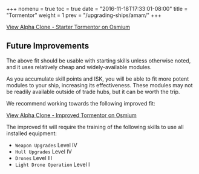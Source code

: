 +++
nomenu = true
toc = true
date = "2016-11-18T17:33:01-08:00"
title = "Tormentor"
weight = 1
prev = "/upgrading-ships/amarr/"
+++

<object type="image/svg+xml" data="https://o.smium.org/api/convert/118268/svg/118268-alpha-clone---starter-tormentor.svg?privatetoken=7458695229059629056"><a href="https://o.smium.org/loadout/private/118268/7458695229059629056">View Alpha Clone - Starter Tormentor on Osmium</a></object>

## Future Improvements

The above fit should be usable with starting skills unless otherwise noted,
and it uses relatively cheap and widely-available modules.  

As you accumulate skill points and ISK, you will be able to fit more potent
modules to your ship, increasing its effectiveness.  These modules may not be
readily available outside of trade hubs, but it can be worth the trip.

We recommend working towards the following improved fit:

<object type="image/svg+xml" data="https://o.smium.org/api/convert/118455/svg/118455-alpha-clone---improved-tormentor.svg?privatetoken=7188800484906369024"><a href="https://o.smium.org/loadout/private/118455/7188800484906369024">View Alpha Clone - Improved Tormentor on Osmium</a></object>

The improved fit will require the training of the following skills to use all installed equipment:

* `Weapon Upgrades` Level IV
* `Hull Upgrades` Level IV
* `Drones` Level III
* `Light Drone Operation` Level I
